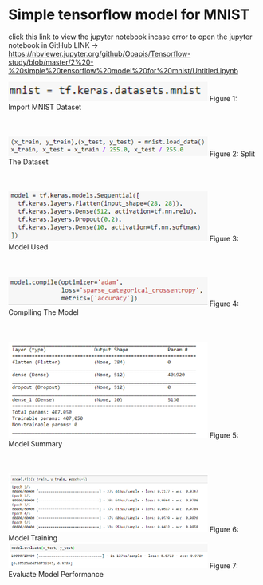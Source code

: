 # Simple tensorflow model for MNIST

click this link to view the jupyter notebook incase error to open the jupyter notebook in GitHub LINK -> 
https://nbviewer.jupyter.org/github/Opapis/Tensorflow-study/blob/master/2%20-%20simple%20tensorflow%20model%20for%20mnist/Untitled.ipynb

<img src="screenshot/1.PNG" data-canonical-src="screenshot/1.PNG" width="400"  />
Figure 1: Import MNIST Dataset
<br />
<br />
<br />
<br />

<img src="screenshot/2.PNG" data-canonical-src="screenshot/1.PNG" width="400"  />
Figure 2: Split The Dataset
<br />
<br />
<br />
<br />

<img src="screenshot/3.PNG" data-canonical-src="screenshot/1.PNG" width="400"  />
Figure 3: Model Used
<br />
<br />
<br />
<br />

<img src="screenshot/4.PNG" data-canonical-src="screenshot/1.PNG" width="400"  />
Figure 4: Compiling The Model
<br />
<br />
<br />
<br />

<img src="screenshot/5.PNG" data-canonical-src="screenshot/1.PNG" width="400"  />
Figure 5: Model Summary
<br />
<br />
<br />
<br />

<img src="screenshot/6.PNG" data-canonical-src="screenshot/1.PNG" width="400"  />
Figure 6: Model Training
<br />

<img src="screenshot/7.PNG" data-canonical-src="screenshot/1.PNG" width="400"  />
Figure 7: Evaluate Model Performance
<br />
<br />
<br />
<br />
